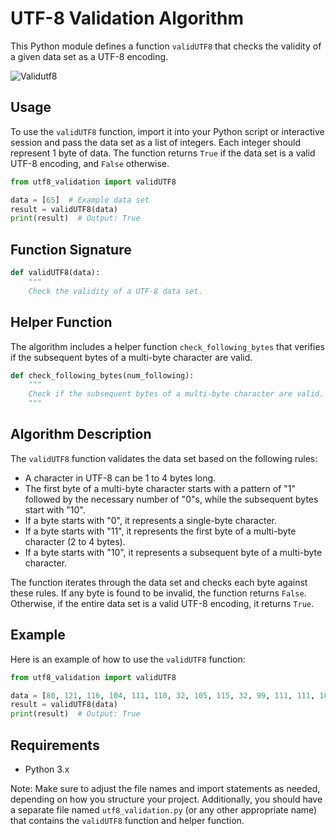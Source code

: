 # UTF-8 Validation Algorithm

This Python module defines a function `validUTF8` that checks the validity of a given data set as a UTF-8 encoding.

![Validutf8](https://www.perl.com/images/building-a-utf8-encoder-in-perl/bart-simpson-utf8.png)

## Usage

To use the `validUTF8` function, import it into your Python script or interactive session and pass the data set as a list of integers. Each integer should represent 1 byte of data. The function returns `True` if the data set is a valid UTF-8 encoding, and `False` otherwise.

```python
from utf8_validation import validUTF8

data = [65]  # Example data set
result = validUTF8(data)
print(result)  # Output: True
```

## Function Signature

```python
def validUTF8(data):
    """
    Check the validity of a UTF-8 data set.
```

## Helper Function

The algorithm includes a helper function `check_following_bytes` that verifies if the subsequent bytes of a multi-byte character are valid.

```python
def check_following_bytes(num_following):
    """
    Check if the subsequent bytes of a multi-byte character are valid.
    """
```

## Algorithm Description

The `validUTF8` function validates the data set based on the following rules:

- A character in UTF-8 can be 1 to 4 bytes long.
- The first byte of a multi-byte character starts with a pattern of "1" followed by the necessary number of "0"s, while the subsequent bytes start with "10".
- If a byte starts with "0", it represents a single-byte character.
- If a byte starts with "11", it represents the first byte of a multi-byte character (2 to 4 bytes).
- If a byte starts with "10", it represents a subsequent byte of a multi-byte character.

The function iterates through the data set and checks each byte against these rules. If any byte is found to be invalid, the function returns `False`. Otherwise, if the entire data set is a valid UTF-8 encoding, it returns `True`.

## Example

Here is an example of how to use the `validUTF8` function:

```python
from utf8_validation import validUTF8

data = [80, 121, 116, 104, 111, 110, 32, 105, 115, 32, 99, 111, 111, 108, 33]
result = validUTF8(data)
print(result)  # Output: True
```

## Requirements

- Python 3.x

Note: Make sure to adjust the file names and import statements as needed, depending on how you structure your project. Additionally, you should have a separate file named `utf8_validation.py` (or any other appropriate name) that contains the `validUTF8` function and helper function.
